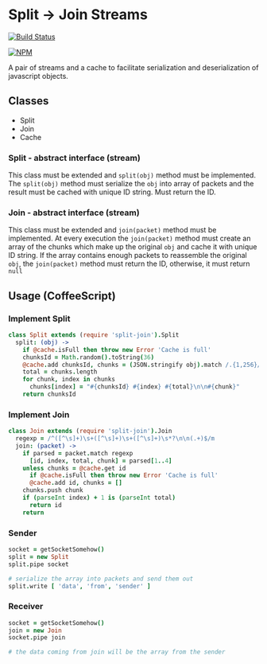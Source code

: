 # Split -> Join Streams

[![Build Status][travis-image]][travis-url]

[![NPM][npm-image]][npm-url]

A pair of streams and a cache to facilitate serialization
and deserialization of javascript objects.

## Classes
* Split
* Join
* Cache

### Split - abstract interface (stream)
This class must be extended and `split(obj)` method must be implemented.
The `split(obj)` method must serialize the `obj` into array of packets
and the result must be cached with unique ID string. Must return the ID.

### Join - abstract interface (stream)
This class must be extended and `join(packet)` method must be implemented.
At every execution the `join(packet)` method must create an array of the
chunks which make up the original `obj` and cache it with unique ID string.
If the array contains enough packets to reassemble the original `obj`, the
`join(packet)` method must return the ID, otherwise, it must return `null`

## Usage (CoffeeScript)

### Implement Split
```coffeescript
class Split extends (require 'split-join').Split
  split: (obj) ->
    if @cache.isFull then throw new Error 'Cache is full'
    chunksId = Math.random().toString(36)
    @cache.add chunksId, chunks = (JSON.stringify obj).match /.{1,256}/g
    total = chunks.length
    for chunk, index in chunks
      chunks[index] = "#{chunksId} #{index} #{total}\n\n#{chunk}"
    return chunksId
```

### Implement Join
```coffeescript
class Join extends (require 'split-join').Join
  regexp = /^([^\s]+)\s+([^\s]+)\s+([^\s]+)\s*?\n\n(.+)$/m
  join: (packet) ->
    if parsed = packet.match regexp
      [id, index, total, chunk] = parsed[1..4]
    unless chunks = @cache.get id
      if @cache.isFull then throw new Error 'Cache is full'
      @cache.add id, chunks = []
    chunks.push chunk
    if (parseInt index) + 1 is (parseInt total)
      return id
    return
```

### Sender
```coffeescript
socket = getSocketSomehow()
split = new Split
split.pipe socket

# serialize the array into packets and send them out
split.write [ 'data', 'from', 'sender' ]
```

### Receiver
```coffeescript
socket = getSocketSomehow()
join = new Join
socket.pipe join

# the data coming from join will be the array from the sender
```

[travis-image]: https://travis-ci.org/nhz-io/split-join.svg
[travis-url]: https://travis-ci.org/nhz-io/split-join

[npm-image]: https://nodei.co/npm/split-join.png
[npm-url]: https://nodei.co/npm/split-join
